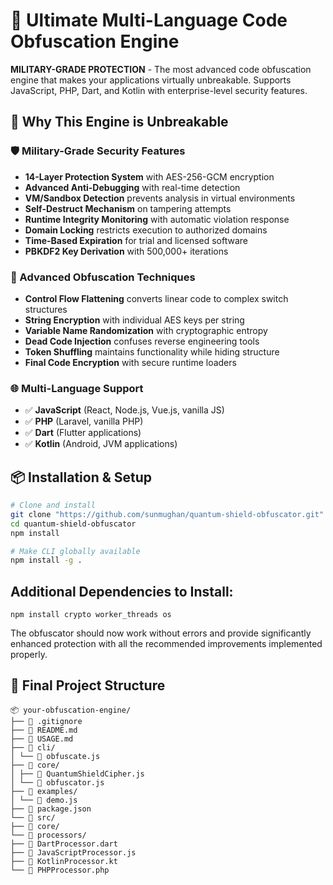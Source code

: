 # 🔐 Ultimate Multi-Language Code Obfuscation Engine

**MILITARY-GRADE PROTECTION** - The most advanced code obfuscation engine that makes your applications virtually unbreakable. Supports JavaScript, PHP, Dart, and Kotlin with enterprise-level security features.

## 🚀 Why This Engine is Unbreakable

### 🛡️ Military-Grade Security Features
- **14-Layer Protection System** with AES-256-GCM encryption
- **Advanced Anti-Debugging** with real-time detection
- **VM/Sandbox Detection** prevents analysis in virtual environments  
- **Self-Destruct Mechanism** on tampering attempts
- **Runtime Integrity Monitoring** with automatic violation response
- **Domain Locking** restricts execution to authorized domains
- **Time-Based Expiration** for trial and licensed software
- **PBKDF2 Key Derivation** with 500,000+ iterations

### 🎯 Advanced Obfuscation Techniques
- **Control Flow Flattening** converts linear code to complex switch structures
- **String Encryption** with individual AES keys per string
- **Variable Name Randomization** with cryptographic entropy
- **Dead Code Injection** confuses reverse engineering tools
- **Token Shuffling** maintains functionality while hiding structure
- **Final Code Encryption** with secure runtime loaders

### 🌐 Multi-Language Support
- ✅ **JavaScript** (React, Node.js, Vue.js, vanilla JS)
- ✅ **PHP** (Laravel, vanilla PHP)
- ✅ **Dart** (Flutter applications)
- ✅ **Kotlin** (Android, JVM applications)

## 📦 Installation & Setup

```bash
# Clone and install
git clone "https://github.com/sunmughan/quantum-shield-obfuscator.git"
cd quantum-shield-obfuscator
npm install

# Make CLI globally available
npm install -g .
```

## Additional Dependencies to Install:
```
npm install crypto worker_threads os
```
The obfuscator should now work without errors and provide significantly enhanced protection with all the recommended improvements implemented properly.

## 📁 Final Project Structure
```plaintext
📦 your-obfuscation-engine/
├── 📄 .gitignore
├── 📄 README.md
├── 📄 USAGE.md
├── 📁 cli/
│ └── 📄 obfuscate.js
├── 📁 core/
│ ├── 📄 QuantumShieldCipher.js
│ └── 📄 obfuscator.js
├── 📁 examples/
│ └── 📄 demo.js
├── 📄 package.json
└── 📁 src/
├── 📁 core/
└── 📁 processors/
├── 📄 DartProcessor.dart
├── 📄 JavaScriptProcessor.js
├── 📄 KotlinProcessor.kt
└── 📄 PHPProcessor.php
